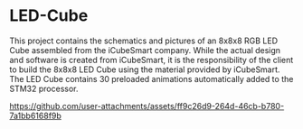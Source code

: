 # LED-Cube
This project contains the schematics and pictures of an 8x8x8 RGB LED Cube assembled from the iCubeSmart company.
While the actual design and software is created from iCubeSmart, it is the responsibility of the client to build 
the 8x8x8 LED Cube using the material provided by iCubeSmart. The LED Cube contains 30 preloaded animations 
automatically added to the STM32 processor. 




https://github.com/user-attachments/assets/ff9c26d9-264d-46cb-b780-7a1bb6168f9b

